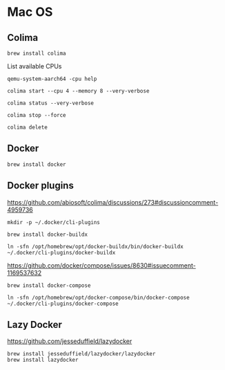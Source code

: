# Mac OS

## Colima

```shell
brew install colima
```

List available CPUs
```shell
qemu-system-aarch64 -cpu help
```

```shell
colima start --cpu 4 --memory 8 --very-verbose
```

```shell
colima status --very-verbose
```

```shell
colima stop --force
```

```shell
colima delete
```

## Docker

```shell
brew install docker
```

## Docker plugins

https://github.com/abiosoft/colima/discussions/273#discussioncomment-4959736

```shell
mkdir -p ~/.docker/cli-plugins
```

```shell
brew install docker-buildx
```

```shell
ln -sfn /opt/homebrew/opt/docker-buildx/bin/docker-buildx ~/.docker/cli-plugins/docker-buildx
```

https://github.com/docker/compose/issues/8630#issuecomment-1169537632

```shell
brew install docker-compose
```

```shell
ln -sfn /opt/homebrew/opt/docker-compose/bin/docker-compose ~/.docker/cli-plugins/docker-compose
```

## Lazy Docker

https://github.com/jesseduffield/lazydocker

```shell
brew install jesseduffield/lazydocker/lazydocker
brew install lazydocker
```

